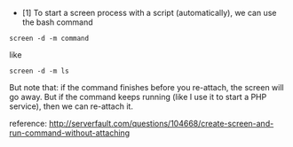 * [1]
To start a screen process with a script (automatically), we can use the bash command
```
screen -d -m command
```

like 
```
screen -d -m ls
```

But note that: if the command finishes before you re-attach, the screen will go away. But if the command keeps running (like I use it to start a PHP service), then we can re-attach it.

reference: http://serverfault.com/questions/104668/create-screen-and-run-command-without-attaching
